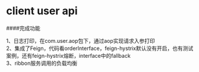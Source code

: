 # client user api

####完成功能

  1、日志打印，在com.user.aop包下，通过aop实现请求入参打印\
  2、集成了Feign，代码看orderInterface，feign-hystrix默认没有开启，也有测试案例，还有feign-hystrix熔断，interface中的fallback\
  3、ribbon服务调用的负载均衡
  
  
  
